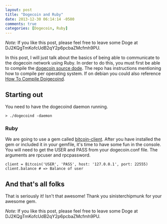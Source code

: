 ```yaml
---
layout: post
title: "Dogecoin and Ruby"
date: 2013-12-30 06:14:14 -0500
comments: true
categories: [Dogecoin, Ruby]
---
```


*Note:* If you like this post, please feel free to leave some Doge at DJ2KQgTmKofcUdB2qY2p6pcbaZMcfmh9PU.

In this post, I will just talk about the basics of being able to communicate to
the dogecoin network using Ruby. In order to do this, you must first be able to
compile the [dogecoin source dode](http://github.com/dogecoin/dogecoin). The
repo has instructions mentioning how to compile per operating system. If on debian
you could also reference [How To Compile Doigecoind](http://p.hereford.io/blog/2013/12/27/how-to-compile-dogecoind/).

## Starting out
You need to have the dogecoind daemon running.
```
> ./dogecoind -daemon
```

### Ruby
We are going to use a gem called [bitcoin-client](https://github.com/sinisterchipmunk/bitcoin-client).
After you have installed the gem or included it in your gemfile, it's time to
have some fun in the console. You will need to get the USER and PASS from your
dogecoin.conf file. The arguments are rpcuser and rpcpassword.
```
client = Bitcoin('USER', 'PASS', host: '127.0.0.1', port: 22555)
client.balance # => Balance of user
```

## And that's all folks
That is seriously it! Isn't that awesome! Thank you sinisterchipmunk for your 
awesome gem.

*Note:* If you like this post, please feel free to leave some Doge at DJ2KQgTmKofcUdB2qY2p6pcbaZMcfmh9PU.
